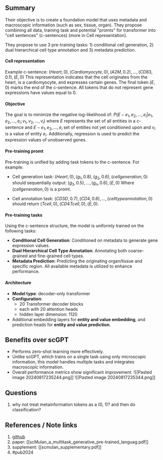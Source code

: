 ## Summary

Their objective is to create a foundation model that uses metadata and macroscopic information (such as sex, tissue, organ).  They propose combining all data, training task and potential "promts" for transformer into "cell sentences" (c-sentences) (more in Cell representation).

They propose to use 3 pre-training tasks: 1) conditional cell generation, 2) dual hierarchical cell type annotation and 3) metadata prediction. 

#### Cell representation
Example c-sentence:
$(Heart, 0), (Cardiomyocyte, 0), (A2M, 0.2), ..., (CD83, 0.1), (E, 0)$
This representation indicates that the cell originates from the heart, is a cardiomyocyte, and expresses certain genes. The final token $(E, 0)$ marks the end of the c-sentence. All tokens that do not represent gene expressions have values equal to $0$.

#### Objective
The goal is to minimize the negative log-likelihood of:
$P({E - {e_1, e_2, ..., e_i}} | e_1, e_2, ..., e_i; v_1, v_2, ..., v_i)$ where $E$ represents the set of all entities in a c-sentence and ${E - {e_1, e_2, ..., e_i}}$ set of entities not yet conditioned upon and $v_i$ is a value of entity $e_i$. Additionally, regression is used to predict the expression values of unobserved genes.  

#### Pre-training promt
Pre-training is unified by adding task tokens to the c-sentence. For example:
- Cell generation task:
	$(Heart, 0), (g_1, 0.8), (g_2, 0.6), (cell generation, 0)$ 
	should sequentially output:
	$(g_3, 0.5), ..., (g_n, 0.6), (E, 0)$
	Where $(cell generation, 0)$ is a promt. 

- Cell annotation task:
	$(CD3D, 0.7), (CD4, 0.6), ..., (cell type annotation, 0)$ 
	should return
	$(Tcell, 0), (CD4 T cell, 0), (E, 0)$.

#### Pre-training tasks
Using the c-sentence structure, the model is uniformly trained on the following tasks:
- **Conditional Cell Generation**: Conditioned on metadata to generate gene expression values.
- **Dual Hierarchical Cell Type Annotation**: Annotating both coarse-grained and fine-grained cell types.
- **Metadata Prediction**: Predicting the originating organ/tissue and specific region. All available metadata is utilized to enhance performance.

#### Architecture
- **Model type**: decoder-only transformer
- **Configuration**:
	- 20 Transformer decoder blocks
	- each with 20 attention heads
	- hidden layer dimension: 1120
- Additional embedding layers for **entity and value embedding**, and prediction heads for **entity and value prediction**.

## Benefits over scGPT
- Performs zero-shot learning more effectively.
- Unlike scGPT, which trains on a single task using only microscopic information, this model handles multiple tasks and integrates macroscopic information.
- Overall performance metrics show significant improvement.
![[Pasted image 20240817235244.png]]
![[Pasted image 20240817235344.png]]
## Questions
1. why not treat metainformation tokens as a (0, 1)? and then do classification?

## References / Note links
1. [github](https://github.com/SuperBianC/scMulan)
2. paper:  [[scMulan_a_multitask_generative_pre-trained_languag.pdf]]
3. supplement: [[scmulan_supplementary.pdf]]
4. #pub2024 